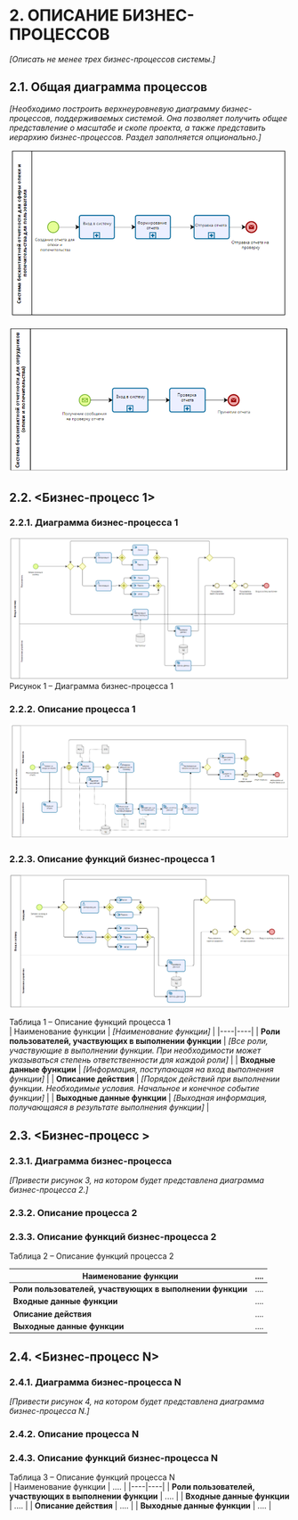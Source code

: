 # 2.	ОПИСАНИЕ БИЗНЕС-ПРОЦЕССОВ
*[Описать не менее трех бизнес-процессов системы.]*

## 2.1.	Общая диаграмма процессов
*[Необходимо построить верхнеуровневую диаграмму бизнес-процессов, поддерживаемых системой. Она позволяет получить общее представление о масштабе и скопе проекта, а также представить иерархию бизнес-процессов. Раздел заполняется опционально.]*  

![Рисунок 1](./bpmn2.png)

![Рисунок 2](./bpmn1(2).png)




## 2.2.	<Бизнес-процесс 1>
### 2.2.1. Диаграмма бизнес-процесса 1 



![Рисунок 1](./bpmn1.1.png)
Рисунок 1 – Диаграмма бизнес-процесса 1

### 2.2.2.	Описание процесса 1

![Рисунок 1](./bpmn1.3.png)

### 2.2.3.	Описание функций бизнес-процесса 1

![Рисунок 1](./bpmn1.2.png)

Таблица 1 – Описание функций процесса 1  
| Наименование функции | *[Наименование функции]* |
|----|----|
| **Роли пользователей, участвующих в выполнении функции** | *[Все роли, участвующие в выполнении функции. При необходимости может указываться степень ответственности для каждой роли]* |
| **Входные данные функции** | *[Информация, поступающая на вход выполнения функции]* |
| **Описание действия** | *[Порядок действий при выполнении функции. Необходимые условия. Начальное и конечное событие функции]* |
| **Выходные данные функции** | *[Выходная информация, получающаяся в результате выполнения функции]* |

## 2.3.	<Бизнес-процесс >
### 2.3.1. Диаграмма бизнес-процесса  

*[Привести рисунок 3, на котором будет представлена диаграмма бизнес-процесса 2.]*

### 2.3.2.	Описание процесса 2

### 2.3.3.	Описание функций бизнес-процесса 2

Таблица 2 – Описание функций процесса 2

| Наименование функции | .... |
|----|----|
| **Роли пользователей, участвующих в выполнении функции** | .... |
| **Входные данные функции** | .... |
| **Описание действия** | .... |
| **Выходные данные функции** | .... |

## 2.4.	<Бизнес-процесс N>
### 2.4.1. Диаграмма бизнес-процесса N  

*[Привести рисунок 4, на котором будет представлена диаграмма бизнес-процесса N.]*

### 2.4.2.	Описание процесса N

### 2.4.3.	Описание функций бизнес-процесса N

Таблица 3 – Описание функций процесса N  
| Наименование функции | .... |
|----|----|
| **Роли пользователей, участвующих в выполнении функции** | .... |
| **Входные данные функции** | .... |
| **Описание действия** | .... |
| **Выходные данные функции** | .... |


